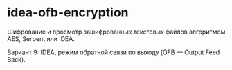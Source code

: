 # idea-ofb-encryption

Шифрование и просмотр зашифрованных текстовых файлов алгоритмом AES, Serpent или IDEA.

Вариант 9: IDEA, режим обратной связи по выходу (OFB — Output Feed Back).
